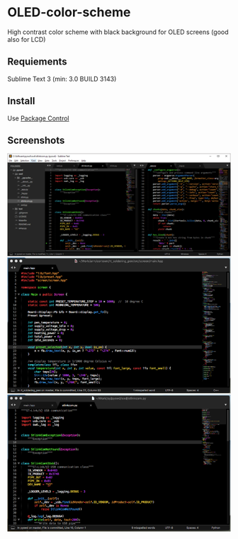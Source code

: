 # OLED-color-scheme

High contrast color scheme with black background for OLED screens (good also for LCD)

## Requiements

Sublime Text 3 (min: 3.0 BUILD 3143)

## Install

Use [Package Control][]

## Screenshots

![screenshot]
![screenshot_cpp]
![screenshot_py]

[Package Control]: https://packagecontrol.io/packages/OLED%20Color%20Scheme
[screenshot]: screenshot.png "Screenshot"
[screenshot_cpp]: screenshot_cpp.png "Screenshot"
[screenshot_py]: screenshot_py.png "Screenshot"
